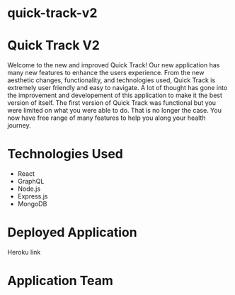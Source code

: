 # quick-track-v2

# Quick Track V2
Welcome to the new and improved Quick Track! Our new application has many new features to enhance the users experience. From the new aesthetic changes, functionality, and technologies used, Quick Track 
is extremely user friendly and easy to navigate. A lot of thought has gone into the improvement and developement of this application to make it the best version of itself. The first version of Quick Track was functional
but you were limited on what you were able to do. That is no longer the case. You now have free range of many features to help you along your health journey.

# Technologies Used
* React
* GraphQL
* Node.js
* Express.js
* MongoDB

# Deployed Application
Heroku link

# Application Team
